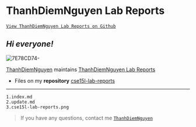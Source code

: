 # ThanhDiemNguyen Lab Reports
[`View ThanhDiemNguyen Lab Reports on Github`](https://github.com/ThanhDiemNguyen/cse15l-lab-reports.com) 



## *Hi everyone!*

![7E78CD74-](https://user-images.githubusercontent.com/114208205/191907066-ca176fc1-3578-49a0-b154-fbe6d90d6c0c.JPG) 

[ThanhDiemNguyen](https://github.com/ThanhDiemNguyen) maintains [ThanhDiemNguyen Lab Reports](https://github.com/ThanhDiemNguyen/cse15l-lab-reports) 


* Files on my **repository** [cse15l-lab-reports](https://github.com/ThanhDiemNguyen/cse15l-lab-reports.com)

---
```
1.index.md
2.update.md
3.cse15l-lab-reports.png

```


> If you have any questions, contact me [`ThanhDiemNguyen`](https://github.com/ThanhDiemNguyen)









